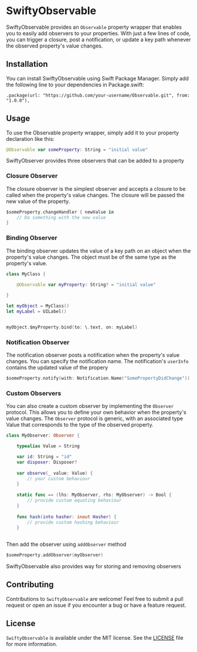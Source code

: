 # SwiftyObservable

SwiftyObservable provides an `Observable` property wrapper that enables you to easily add observers to your properties. With just a few lines of code, you can trigger a closure, post a notification, or update a key path whenever the observed property's value changes.

## Installation

You can install SwiftyObservable using Swift Package Manager. Simply add the following line to your dependencies in Package.swift:

```
.package(url: "https://github.com/your-username/Observable.git", from: "1.0.0"),
```

## Usage

To use the Observable property wrapper, simply add it to your property declaration like this:

```swift
@Observable var someProperty: String = "initial value"
```

SwiftyObserver provides three observers that can be added to a property

### Closure Observer

The closure observer is the simplest observer and accepts a closure to be called when the property's value changes. The closure will be passed the new value of the property.

```swift
$someProperty.changeHandler { newValue in
    // Do something with the new value
}
```

### Binding Observer

The binding observer updates the value of a key path on an object when the property's value changes. The object must be of the same type as the property's value.

```swift
class MyClass {

    @Observable var myProperty: String? = "initial value"
    
}

let myObject = MyClass()
let myLabel = UILabel()


myObject.$myProperty.bind(to: \.text, on: myLabel)
```

### Notification Observer

The notification observer posts a notification when the property's value changes. You can specify the notification name. The notification's `userInfo` contains the updated value of the propery

```swift
$someProperty.notify(with: Notification.Name("SomePropertyDidChange"))
```

### Custom Observers

You can also create a custom observer by implementing the `Observer` protocol. This allows you to define your own behavior when the property's value changes. The `Observer` protocol is generic, with an associated type Value that corresponds to the type of the observed property.

```swift
class MyObserver: Observer {

    typealias Value = String

    var id: String = "id"
    var disposer: Disposer?
    
    var observe(_ value: Value) {
        // your custom behaviour
    }
    
    static func == (lhs: MyObserver, rhs: MyObserver) -> Bool {
        // provide custom equating behaviour
    }
        
    func hash(into hasher: inout Hasher) {
        // provide custom hashing behaviour
    }
    
```

Then add the observer using `addObserver` method

```swift
$someProperty.addObserver(myObserver)
```


SwiftyObservable also provides way for storing and removing observers

## Contributing

Contributions to `SwiftyObservable` are welcome! Feel free to submit a pull request or open an issue if you encounter a bug or have a feature request.

## License

`SwiftyObservable` is available under the MIT license. See the [LICENSE](LICENSE) file for more information.


